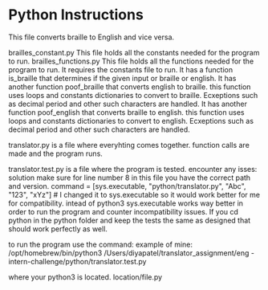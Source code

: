 # Python Instructions
This file converts braille to English and vice versa.

brailles_constant.py This file holds all the constants needed for the program to run.
brailles_functions.py This file holds all the functions needed for the program to run.
    It requires the constants file to run.
    It has a function is_braille that determines if the given input or braille or english.
    It has another function poof_braille that converts english to braille.
        this function uses loops and constants dictionaries to convert to braille. Ecxeptions such as decimal period and other such characters are handled.
    It has another function poof_english that converts braille to english.
        this function uses loops and constants dictionaries to convert to english. Ecxeptions such as decimal period and other such characters are handled.

translator.py is a file where everyhting comes together. function calls are made and the program runs.

translator.test.py is a file where the program is tested. 
encounter any isses: solution
    make sure for line number 8 in this file you have the correct path and version.
    command = [sys.executable, "python/translator.py", "Abc", "123", "xYz"] # I changed it to sys.executable so it would work better for me for compatibility.
    intead of python3 sys.executable works way better in order to run the program and counter incompatibility issues. 
    If you cd python in the python folder and keep the tests the same as designed that should work perfectly as well. 


to run the program use the command:
example of mine: 
/opt/homebrew/bin/python3 /Users/diyapatel/translator_assignment/eng
-intern-challenge/python/translator.test.py

where your python3 is located. location/file.py
